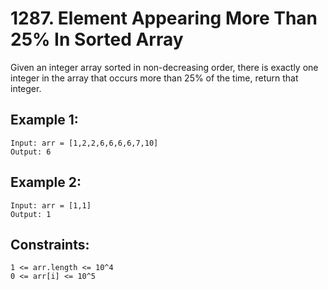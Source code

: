 # 1287. Element Appearing More Than 25% In Sorted Array
      
Given an integer array sorted in non-decreasing order, there is exactly one integer in the array that occurs more than 25% of the time, return that integer.

## Example 1:

    Input: arr = [1,2,2,6,6,6,6,7,10]
    Output: 6

## Example 2:

    Input: arr = [1,1]
    Output: 1

## Constraints:

    1 <= arr.length <= 10^4
    0 <= arr[i] <= 10^5